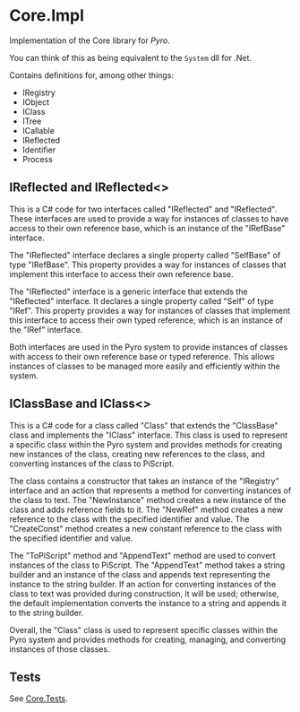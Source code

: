 ﻿# Core.Impl

Implementation of the Core library for *Pyro*.

You can think of this as being equivalent to the `System` dll for .Net.

Contains definitions for, among other things:

* IRegistry
* IObject
* IClass
* ITree
* ICallable
* IReflected
* Identifier
* Process

## IReflected and IReflected<<T>>

This is a C# code for two interfaces called "IReflected" and "IReflected<T>". These interfaces are used to provide a way
for instances of classes to have access to their own reference base, which is an instance of the "IRefBase" interface.

The "IReflected" interface declares a single property called "SelfBase" of type "IRefBase". This property provides a way
for instances of classes that implement this interface to access their own reference base.

The "IReflected<T>" interface is a generic interface that extends the "IReflected" interface. It declares a single
property called "Self" of type "IRef<T>". This property provides a way for instances of classes that implement this
interface to access their own typed reference, which is an instance of the "IRef<T>" interface.

Both interfaces are used in the Pyro system to provide instances of classes with access to their own reference base or
typed reference. This allows instances of classes to be managed more easily and efficiently within the system.

## IClassBase and IClass<<T>>

This is a C# code for a class called "Class<T>" that extends the "ClassBase" class and implements the "IClass<T>"
interface. This class is used to represent a specific class within the Pyro system and provides methods for creating new
instances of the class, creating new references to the class, and converting instances of the class to PiScript.

The class contains a constructor that takes an instance of the "IRegistry" interface and an action that represents a
method for converting instances of the class to text. The "NewInstance" method creates a new instance of the class and
adds reference fields to it. The "NewRef" method creates a new reference to the class with the specified identifier and
value. The "CreateConst" method creates a new constant reference to the class with the specified identifier and value.

The "ToPiScript" method and "AppendText" method are used to convert instances of the class to PiScript. The "AppendText"
method takes a string builder and an instance of the class and appends text representing the instance to the string
builder. If an action for converting instances of the class to text was provided during construction, it will be used;
otherwise, the default implementation converts the instance to a string and appends it to the string builder.

Overall, the "Class<T>" class is used to represent specific classes within the Pyro system and provides methods for
creating, managing, and converting instances of those classes.

## Tests

See [Core.Tests](https://github.cschladetsch/Pyro/Tests/Core).

